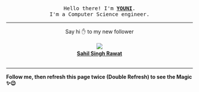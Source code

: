 
<p align='center'>
<samp>
Hello there! I'm <b><a rel='nofollow noopener noreferrer' target='_blank' href='https://github.com/abdelyouni'>YOUNI</a></b>.
<br>I'm a Computer Science engineer.
</samp>
</p>
<hr>
<p align='center'>
<span>Say hi ✋ to my new follower </span></br></br>
<img src='https://avatars1.githubusercontent.com/u/53341206?s=100&amp;v=4'><img src='https://maisonpizza.com/github/abdelyouni/1609905769_img.png' width='1' height='1'><b></br>
<a rel='nofollow noopener noreferrer' target='_blank' href='https://github.com/sahil-rawat'>Sahil Singh Rawat</a></b></br></br>
</p>
<hr>
<b>Follow me, then refresh this page twice (Double Refresh) to see the Magic ✨😉</b> 